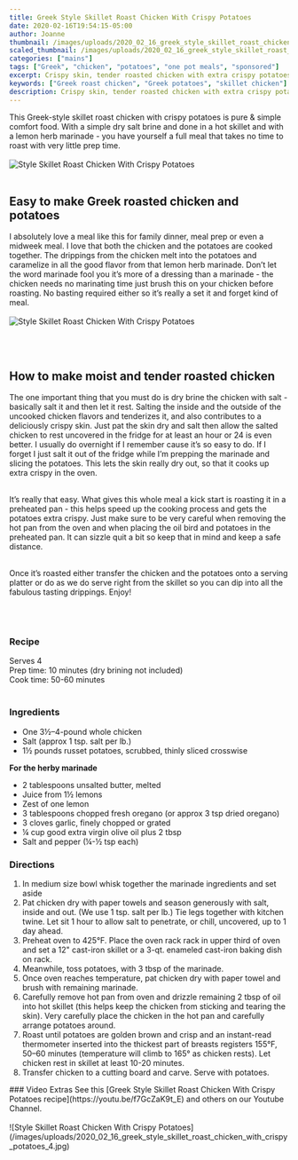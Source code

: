 ```yaml
---
title: Greek Style Skillet Roast Chicken With Crispy Potatoes
date: 2020-02-16T19:54:15-05:00
author: Joanne
thumbnail: /images/uploads/2020_02_16_greek_style_skillet_roast_chicken_with_crispy_potatoes_1.jpg
scaled_thumbnail: /images/uploads/2020_02_16_greek_style_skillet_roast_chicken_with_crispy_potatoes_0.jpg
categories: ["mains"]
tags: ["Greek", "chicken", "potatoes", "one pot meals", "sponsored"]
excerpt: Crispy skin, tender roasted chicken with extra crispy potatoes
keywords: ["Greek roast chicken", "Greek potatoes", "skillet chicken"]
description: Crispy skin, tender roasted chicken with extra crispy potatoes
---
```


This Greek-style skillet roast chicken with crispy potatoes is pure & simple comfort food. With a simple dry salt brine and done in a hot skillet and with a lemon herb marinade - you have yourself a full meal that takes no time to roast with very little prep time. 
</br>
</br>
![Style Skillet Roast Chicken With Crispy Potatoes](/images/uploads/2020_02_16_greek_style_skillet_roast_chicken_with_crispy_potatoes_2.jpg)
</br>
</br>

## Easy to make Greek roasted chicken and potatoes
I absolutely love a meal like this for family dinner, meal prep or even a midweek meal. I love that both the chicken and the potatoes are cooked together. The drippings from the chicken melt into the potatoes and caramelize in all the good flavor from that lemon herb marinade. Don’t let the word marinade fool you it’s more of a dressing than a marinade - the chicken needs no marinating time just brush this on your chicken before roasting. No basting required either so it’s really a set it and forget kind of meal. 
</br>
</br> 
![Style Skillet Roast Chicken With Crispy Potatoes](/images/uploads/2020_02_16_greek_style_skillet_roast_chicken_with_crispy_potatoes_3.jpg)
<!-- {{< youtube f7GcZaK9t_E >}} -->
</br>
</br>

## How to make moist and tender roasted chicken
The one important thing that you must do is dry brine the chicken with salt - basically salt it  and then let it rest. Salting the inside and the outside of the uncooked chicken flavors and tenderizes it, and also contributes to a deliciously crispy skin. Just pat the skin dry and salt then allow the salted chicken to rest uncovered in the fridge for at least an hour or 24 is even better. I usually do overnight if I remember cause it’s so easy to do. If I forget I just salt it out of the fridge while I’m prepping the marinade and slicing the potatoes. This lets the skin really dry out, so that it cooks up extra crispy in the oven.
</br>
</br>

It’s really that easy. What gives this whole meal a kick start is roasting it in a preheated pan - this helps speed up the cooking process and gets the potatoes extra crispy. Just make sure to be very careful when removing the hot pan from the oven and when placing the oil bird and potatoes in the preheated pan. It can sizzle quit a bit so keep that in mind and keep a safe distance. 
</br>
</br>

Once it’s roasted either transfer the chicken and the potatoes onto a serving platter or do as we do serve right from the skillet so you can dip into all the fabulous tasting drippings. Enjoy! 
</br>
</br>
<div class="mv-video-target mv-video-id-lsjp8ltdsmhczbjb5kqs" data-video-id="lsjp8ltdsmhczbjb5kqs" data-volume="70" data-ratio="16:9"></div>
</br>

### Recipe
Serves 4  
Prep time: <meta itemprop="prepTime" content="PT10M">10 minutes (dry brining not included)  
Cook time: <meta itemprop="cookTime" content="PT50M">50-60 minutes  
</br>

### Ingredients 

* <span itemprop="ingredients">One 3½–4-pound whole chicken</span>
* <span itemprop="ingredients">Salt (approx 1 tsp. salt per lb.)</span>
* <span itemprop="ingredients">1½ pounds russet potatoes, scrubbed, thinly sliced crosswise</span>

__For the herby marinade__

* <span itemprop="ingredients">2 tablespoons unsalted butter, melted</span>
* <span itemprop="ingredients">Juice from 1½ lemons</span>
* <span itemprop="ingredients">Zest of one lemon</span>
* <span itemprop="ingredients">3 tablespoons chopped fresh oregano (or approx 3 tsp dried oregano) </span>
* <span itemprop="ingredients">3 cloves garlic, finely chopped or grated </span>
* <span itemprop="ingredients">&frac14; cup good extra virgin olive oil plus 2 tbsp </span>
* <span itemprop="ingredients">Salt and pepper (&frac14;-½ tsp each)</span>


### Directions

1. <span itemprop="recipeInstructions">In medium size bowl whisk together the marinade ingredients and set aside </span>
1. <span itemprop="recipeInstructions">Pat chicken dry with paper towels and season generously with salt, inside and out. (We use 1 tsp. salt per lb.) </span>Tie legs together with kitchen twine. Let sit 1 hour to allow salt to penetrate, or chill, uncovered, up to 1 day ahead.
1. <span itemprop="recipeInstructions">Preheat oven to 425°F. Place the oven rack rack in upper third of oven and set a 12" cast-iron skillet or a </span>3-qt. enameled cast-iron baking dish on rack.
1. <span itemprop="recipeInstructions">Meanwhile, toss potatoes, with 3 tbsp of the marinade. </span>
1. <span itemprop="recipeInstructions">Once oven reaches temperature, pat chicken dry with paper towel and brush with remaining marinade. </span>
2. <span itemprop="recipeInstructions">Carefully remove hot pan from oven and drizzle remaining 2 tbsp of oil into hot skillet (this helps keep the </span>chicken from sticking and tearing the skin). Very carefully place the chicken in the hot pan and carefully arrange potatoes around. 
3. <span itemprop="recipeInstructions">Roast until potatoes are golden brown and crisp and an instant-read thermometer inserted into the thickest part </span>of breasts registers 155°F, 50–60 minutes (temperature will climb to 165° as chicken rests). Let chicken rest in skillet at least 10-20 minutes. 
1. <span itemprop="recipeInstructions">Transfer chicken to a cutting board and carve. Serve with potatoes. </span>

</span>
### Video Extras
See this [Greek Style Skillet Roast Chicken With Crispy Potatoes recipe](https://youtu.be/f7GcZaK9t_E) and others on our Youtube Channel.
</br>
</br>
![Style Skillet Roast Chicken With Crispy Potatoes](/images/uploads/2020_02_16_greek_style_skillet_roast_chicken_with_crispy_potatoes_4.jpg)